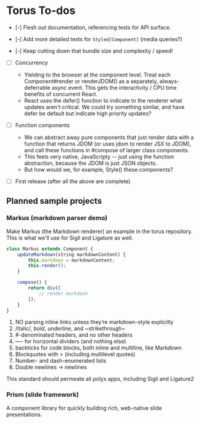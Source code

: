 # Torus To-dos

- [-] Flesh out documentation, referencing tests for API surface.

- [-] Add more detailed tests for `Styled[Component]` (media queries?)

- [-] Keep cutting down that bundle size and complexity / speed!

- [ ] Concurrency
    - Yielding to the browser at the component level. Treat each Component#render or renderJDOM() as a separately, always-deferrable async event. This gets the interactivity / CPU time benefits of concurrent React.
    - React uses the defer() function to indicate to the renderer what updates aren't critical. We could try something similar, and have defer be default but indicate high priority updates?

- [ ] Function components
    - We can abstract away pure components that just render data with a function that returns JDOM (or uses jdom to render JSX to JDOM), and call these functions in #compose of larger class components.
    - This feels very native, JavaScripty -- just using the function abstraction, because the JDOM is just JSON objects.
    - But how would we, for example, Style() these components?

- [ ] First release (after all the above are complete)

## Planned sample projects

### Markus (markdown parser demo)

Make Markus (the Markdown renderer) an example in the torus repository. This is what we'll use for Sigil and Ligature as well.

```javascript
class Markus extends Component {
    updateMarkdown(string markdownContent) {
        this.markdown = markdownContent;
        this.render();
    }

    compose() {
        return div([
            // render markdown
        ]);
    }
}
```

1. NO parsing inline links unless they’re markdown-style explicitly
2. /italic/, *bold*, _underline_, and ~strikethrough~
3. #-denominated headers, and no other headers
4. —- for horizontal dividers (and nothing else)
5. backticks for code blocks, both inline and multiline, like Markdown
6. Blockquotes with > (including multilevel quotes)
7. Number- and dash-enumerated lists
8. Double newlines -> newlines

This standard should permeate all polyx apps, including Sigil and Ligature2

### Prism (slide framework)

A component library for quickly building rich, web-native slide presentations.

